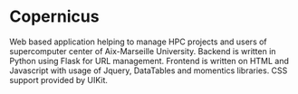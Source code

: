 # Copernicus 
Web based application helping to manage HPC projects and users of supercomputer center of Aix-Marseille University. Backend is written in Python using Flask for URL management. Frontend is written on HTML and Javascript with usage of Jquery, DataTables and momentics libraries. 
CSS support provided by UIKit.
